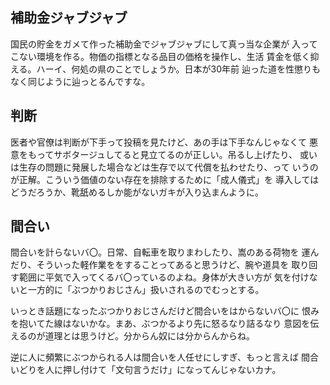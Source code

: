 ﻿## 補助金ジャブジャブ

国民の貯金をガメて作った補助金でジャブジャブにして真っ当な企業が
入ってこない環境を作る。物価の指標となる品目の価格を操作し、生活
賃金を低く抑える。ハーイ、何処の県のことでしょうか。日本が30年前
辿った道を性懲りもなく同じように辿っとるんですな。


## 判断

医者や官僚は判断が下手って投稿を見たけど、あの手は下手なんじゃなくて
悪意をもってサボタージュしてると見立てるのが正しい。吊るし上げたり、
或いは生存の問題に発展した場合などは生存で以て代償を払わせたり、って
いうのが正解。こういう価値のない存在を排除するために「成人儀式」を
導入してはどうだろうか、靴舐めるしか能がないガキが入り込まんように。


## 間合い

間合いを計らないバ〇。日常、自転車を取りまわしたり、嵩のある荷物を
運んだり、そういった軽作業ををすることってあると思うけど、腕や道具を
取り回す範囲に平気で入ってくるバ〇っているのよね。身体が大きい方が
気を付けないと一方的に「ぶつかりおじさん」扱いされるのでむっとする。

いっとき話題になったぶつかりおじさんだけど間合いをはからないバ〇に
恨みを抱いてた線はないかな。まあ、ぶつかるより先に怒るなり詰るなり
意図を伝えるのが道理とは思うけど。分からん奴には分からんからね。

逆に人に頻繁にぶつかられる人は間合いを人任せにしすぎ、もっと言えば
間合いどりを人に押し付けて「文句言うだけ」になってんじゃないカナ。
